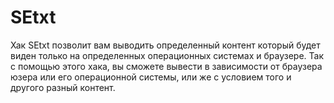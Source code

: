 # SEtxt
Хак SEtxt позволит вам выводить определенный контент который будет виден только на определенных операционных системах и браузере. Так с помощью этого хака, вы сможете вывести в зависимости от браузера юзера или его операционной системы, или же с условием того и другого разный контент.
